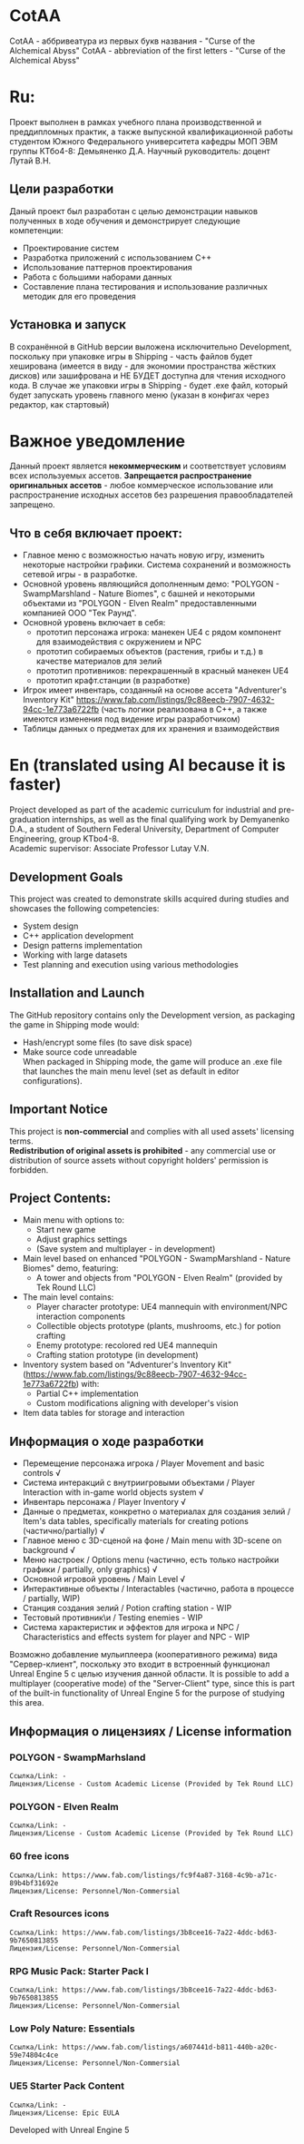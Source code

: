 # CotAA
CotAA - аббривеатура из первых букв названия - "Curse of the Alchemical Abyss"
CotAA - abbreviation of the first letters - "Curse of the Alchemical Abyss"
# Ru:
Проект выполнен в рамках учебного плана производственной и преддипломных практик, а также выпускной квалификационной работы
студентом Южного Федерального университета кафедры МОП ЭВМ группы КТбо4-8: Демьяненко Д.А.
Научный руководитель: доцент Лутай В.Н.

## Цели разработки
Даный проект был разработан с целью демонстрации навыков полученных в ходе обучения и демонстрирует следующие компетенции:
- Проектирование систем
- Разработка приложений с использованием C++
- Использование паттернов проектирования
- Работа с большими наборами данных
- Составление плана тестирования и использование различных методик для его проведения

## Установка и запуск
В сохранённой в GitHub версии выложена исключительно Development, поскольку при упаковке игры в Shipping - часть файлов будет хеширована (имеется в виду - для экономии пространства жёстких дисков) или зашифрована и НЕ БУДЕТ доступна для чтения исходного кода.
В случае же упаковки игры в Shipping - будет .exe файл, который будет запускать уровень главного меню (указан в конфигах через редактор, как стартовый)

# Важное уведомление
Данный проект является **некоммерческим** и соответствует условиям всех используемых ассетов.
**Запрещается распространение оригинальных ассетов** - любое коммерческое использование или распространение исходных ассетов без разрешения правообладателей запрещено.

## Что в себя включает проект:
- Главное меню с возможностью начать новую игру, изменить некоторые настройки графики. Система сохранений и возможность сетевой игры - в разработке.
- Основной уровень являющийся дополненным демо: "POLYGON - SwampMarshland - Nature Biomes", с башней и некоторыми объектами из "POLYGON - Elven Realm" предоставленными компанией ООО "Тек Раунд".
- Основной уровень включает в себя:
    - прототип персонажа игрока: манекен UE4 с рядом компонент для взаимодействия с окружением и NPC
    - прототип собираемых объектов (растения, грибы и т.д.) в качестве материалов для зелий
    - прототип противников: перекрашенный в красный манекен UE4
    - прототип крафт.станции (в разработке)
- Игрок имеет инвентарь, созданный на основе ассета "Adventurer's Inventory Kit" https://www.fab.com/listings/9c88eecb-7907-4632-94cc-1e773a6722fb (часть логики реализована в
C++, а также имеются изменения под видение игры разработчиком)
- Таблицы данных о предметах для их хранения и взаимодействия

# En (translated using AI because it is faster)
Project developed as part of the academic curriculum for industrial and pre-graduation internships, as well as the final qualifying work by Demyanenko D.A., a student of Southern Federal University, Department of Computer Engineering, group KTbo4-8.  
Academic supervisor: Associate Professor Lutay V.N.

## Development Goals
This project was created to demonstrate skills acquired during studies and showcases the following competencies:
- System design
- C++ application development
- Design patterns implementation
- Working with large datasets
- Test planning and execution using various methodologies

## Installation and Launch
The GitHub repository contains only the Development version, as packaging the game in Shipping mode would:
- Hash/encrypt some files (to save disk space)
- Make source code unreadable  
When packaged in Shipping mode, the game will produce an .exe file that launches the main menu level (set as default in editor configurations).

## Important Notice
This project is **non-commercial** and complies with all used assets' licensing terms.  
**Redistribution of original assets is prohibited** - any commercial use or distribution of source assets without copyright holders' permission is forbidden.

## Project Contents:
- Main menu with options to:
  - Start new game
  - Adjust graphics settings
  - (Save system and multiplayer - in development)
- Main level based on enhanced "POLYGON - SwampMarshland - Nature Biomes" demo, featuring:
  - A tower and objects from "POLYGON - Elven Realm" (provided by Tek Round LLC)
- The main level contains:
  - Player character prototype: UE4 mannequin with environment/NPC interaction components
  - Collectible objects prototype (plants, mushrooms, etc.) for potion crafting
  - Enemy prototype: recolored red UE4 mannequin
  - Crafting station prototype (in development)
- Inventory system based on "Adventurer's Inventory Kit" (https://www.fab.com/listings/9c88eecb-7907-4632-94cc-1e773a6722fb) with:
  - Partial C++ implementation
  - Custom modifications aligning with developer's vision
- Item data tables for storage and interaction

## Информация о ходе разработки
- Перемещение персонажа игрока / Player Movement and basic controls √
- Система интеракций с внутриигровыми объектами / Player Interaction with in-game world objects system √
- Инвентарь персонажа   / Player Inventory √ 
- Данные о предметах, конкретно о материалах для создания зелий / Item's data tables, specifically materials for creating potions (частично/partially) √
- Главное меню с 3D-сценой на фоне / Main menu with 3D-scene on background √
- Меню настроек / Options menu (частично, есть только настройки графики / partially, only graphics) √
- Основной игровой уровень / Main Level √
- Интерактивные объекты / Interactables (частично, работа в процессе / partially, WIP)
- Станция создания зелий / Potion crafting station - WIP
- Тестовый противник\и / Testing enemies - WIP
- Система характеристик и эффектов для игрока и NPC / Characteristics and effects system for player and NPC - WIP

Возможно добавление мульиплеера (кооперативного режима) вида "Сервер-клиент", поскольку это входит в встроенный функционал Unreal Engine 5 с целью изучения данной области.
It is possible to add a multiplayer (cooperative mode) of the "Server-Client" type, since this is part of the built-in functionality of Unreal Engine 5 for the purpose of studying this area.

## Информация о лицензиях / License information
### POLYGON - SwampMarhsland
    Ссылка/Link: -
    Лицензия/License - Custom Academic License (Provided by Tek Round LLC)
### POLYGON - Elven Realm
    Ссылка/Link: -
    Лицензия/License - Custom Academic License (Provided by Tek Round LLC)
### 60 free icons
    Ссылка/Link: https://www.fab.com/listings/fc9f4a87-3168-4c9b-a71c-89b4bf31692e
    Лицензия/License: Personnel/Non-Commersial
### Craft Resources icons
    Ссылка/Link: https://www.fab.com/listings/3b8cee16-7a22-4ddc-bd63-9b7650813855
    Лицензия/License: Personnel/Non-Commersial
### RPG Music Pack: Starter Pack I
    Ссылка/Link: https://www.fab.com/listings/3b8cee16-7a22-4ddc-bd63-9b7650813855
    Лицензия/License: Personnel/Non-Commersial
### Low Poly Nature: Essentials
    Ссылка/Link: https://www.fab.com/listings/a607441d-b811-440b-a20c-59e74804c4ce
    Лицензия/License: Personnel/Non-Commersial
### UE5 Starter Pack Content
    Ссылка/Link: -
    Лицензия/License: Epic EULA

Developed with Unreal Engine 5
